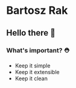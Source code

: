 # Bartosz Rak

## Hello there 👋

### What's important? ⛑
- Keep it simple
- Keep it extensible
- Keep it clean
